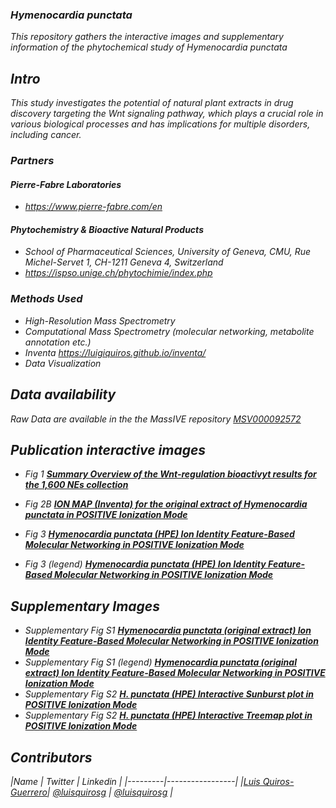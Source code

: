 ### **<i>Hymenocardia punctata<i>**

This repository gathers the interactive images and supplementary information of the phytochemical study of <i>Hymenocardia punctata<i>

## Intro 

This study investigates the potential of natural plant extracts in drug discovery targeting the Wnt signaling pathway, which plays a crucial role in various biological processes and has implications for multiple disorders, including cancer.

### Partners

#### Pierre-Fabre Laboratories

- https://www.pierre-fabre.com/en

#### Phytochemistry & Bioactive Natural Products 

- School of Pharmaceutical Sciences, University of Geneva, CMU, Rue Michel-Servet 1, CH-1211 Geneva 4, Switzerland
- https://ispso.unige.ch/phytochimie/index.php

### Methods Used

* High-Resolution Mass Spectrometry
* Computational Mass Spectrometry (molecular networking, metabolite annotation etc.)
* Inventa https://luigiquiros.github.io/inventa/
* Data Visualization


## Data availability  

Raw Data are available in the the MassIVE repository [MSV000092572](https://massive.ucsd.edu/ProteoSAFe/dataset.jsp?task=ee8c8d92afd744c99ba0b6e1a53dfa0c)

<!-- toc -->

## Publication interactive images

- Fig 1 [**Summary Overview of the Wnt-regulation bioactivyt results for the 1,600 NEs collection**](/docs/Wnt_sunburst.html)
  
- Fig 2B [**ION MAP (Inventa) for the original extract of Hymenocardia punctata in POSITIVE Ionization Mode**](/docs/IonMap2D_original.html)

- Fig 3 [**Hymenocardia punctata (HPE) Ion Identity Feature-Based Molecular Networking in POSITIVE Ionization Mode**](/docs/MN_HPE_pos.pdf)

- Fig 3 (legend) [**Hymenocardia punctata (HPE) Ion Identity Feature-Based Molecular Networking in POSITIVE Ionization Mode**](/docs/MN_HPE_pos_legend.pdf)

## Supplementary Images

- Supplementary Fig S1 [**Hymenocardia punctata (original extract) Ion Identity Feature-Based Molecular Networking in POSITIVE Ionization Mode**](/docs/MN_original_pos.pdf)
- Supplementary Fig S1 (legend) [**Hymenocardia punctata (original extract) Ion Identity Feature-Based Molecular Networking in POSITIVE Ionization Mode**](/docs/MN_original_pos_legend.pdf)
- Supplementary Fig S2 [**H. punctata (HPE) Interactive Sunburst plot in POSITIVE Ionization Mode**](/docs/H_puntata_sunburst_pos.html)
- Supplementary Fig S2 [**H. punctata (HPE) Interactive Treemap plot in POSITIVE Ionization Mode**](/docs/H_puntata_treemap_pos.html)

<!-- tocstop -->



## Contributors

|Name     |  Twitter   |  Linkedin   | 
|---------|-----------------|
|[Luis Quiros-Guerrero](https://github.com/luigiquiros)| [@luisquirosg](https://twitter.com/LuisQuirosG) | [@luisquirosg](https://www.linkedin.com/in/luisquirosg/) |




